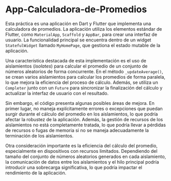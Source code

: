 # App-Calculadora-de-Promedios
<p>Esta práctica es una aplicación en Dart y Flutter que implementa una calculadora de promedios. La aplicación utiliza los elementos estándar de Flutter, como <code>MaterialApp</code>, <code>Scaffold</code> y <code>AppBar</code>, para crear una interfaz de usuario. La funcionalidad principal se encuentra dentro de un widget <code>StatefulWidget</code> llamado <code>MyHomePage</code>, que gestiona el estado mutable de la aplicación.</p>

<p>Una característica destacada de esta implementación es el uso de aislamientos (<em>isolates</em>) para calcular el promedio de un conjunto de números aleatorios de forma concurrente. En el método <code>_updateAverage()</code>, se crean varios aislamientos para calcular los promedios de forma paralela, lo que mejora la eficiencia del proceso de cálculo. Además, se utiliza un <code>Completer</code> junto con un <code>Future</code> para sincronizar la finalización del cálculo y actualizar la interfaz de usuario con el resultado.</p>

<p>Sin embargo, el código presenta algunas posibles áreas de mejora. En primer lugar, no maneja explícitamente errores o excepciones que puedan surgir durante el cálculo del promedio en los aislamientos, lo que podría afectar la robustez de la aplicación. Además, la gestión de recursos de los aislamientos no está completamente tratada, lo que podría llevar a pérdidas de recursos o fugas de memoria si no se maneja adecuadamente la terminación de los aislamientos.</p>

<p>Otra consideración importante es la eficiencia del cálculo del promedio, especialmente en dispositivos con recursos limitados. Dependiendo del tamaño del conjunto de números aleatorios generados en cada aislamiento, la comunicación de datos entre los aislamientos y el hilo principal podría introducir una sobrecarga significativa, lo que podría impactar el rendimiento de la aplicación.</p>
